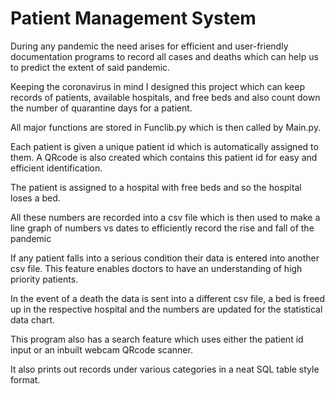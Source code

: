 # Patient Management System
During any pandemic the need arises for efficient and user-friendly documentation
programs to record all cases and deaths which can help us to predict the extent of said
pandemic.

Keeping the coronavirus in mind I designed this project which can keep records of patients,
available hospitals, and free beds and also count down the number of quarantine days for a
patient.

All major functions are stored in Funclib.py which is then called by Main.py.

Each patient is given a unique patient id which is automatically assigned to them. A
QRcode is also created which contains this patient id for easy and efficient identification.

The patient is assigned to a hospital with free beds and so the hospital loses a bed.

All these numbers are recorded into a csv file which is then used to make a line graph of
numbers vs dates to efficiently record the rise and fall of the pandemic

If any patient falls into a serious condition their data is entered into another csv file. This
feature enables doctors to have an understanding of high priority patients.

In the event of a death the data is sent into a different csv file, a bed is freed up in the
respective hospital and the numbers are updated for the statistical data chart.

This program also has a search feature which uses either the patient id input or an inbuilt
webcam QRcode scanner.

It also prints out records under various categories in a neat SQL table style format.

